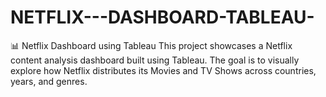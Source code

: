 # NETFLIX---DASHBOARD-TABLEAU-
📊 Netflix Dashboard using Tableau  This project showcases a Netflix content analysis dashboard built using Tableau. The goal is to visually explore how Netflix distributes its Movies and TV Shows across countries, years, and genres.
